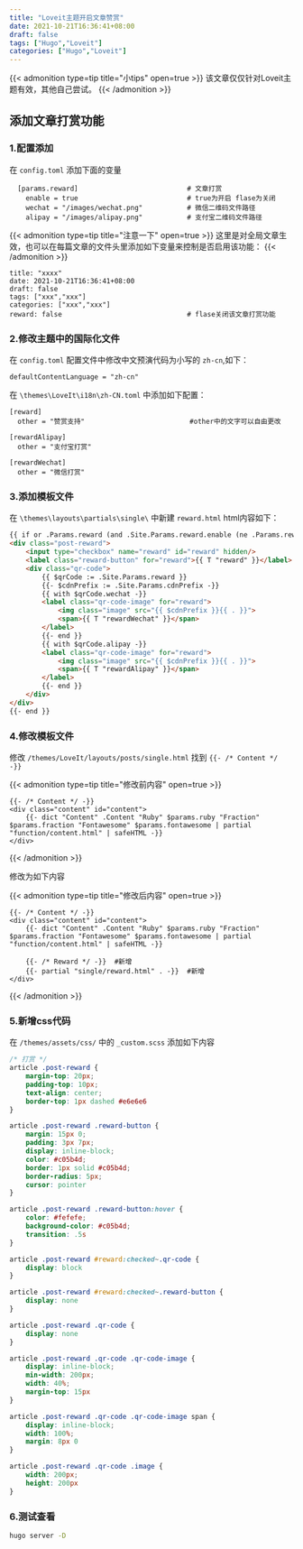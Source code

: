 ```yaml
---
title: "Loveit主题开启文章赞赏"
date: 2021-10-21T16:36:41+08:00 
draft: false 
tags: ["Hugo","Loveit"]
categories: ["Hugo","Loveit"]
---
```


{{< admonition type=tip title="小tips" open=true >}} 
该文章仅仅针对Loveit主题有效，其他自己尝试。 
{{< /admonition >}}

## 添加文章打赏功能

### 1.配置添加

在 `config.toml` 添加下面的变量

```code
  [params.reward]                           # 文章打赏
    enable = true                           # true为开启 flase为关闭
    wechat = "/images/wechat.png"           # 微信二维码文件路径
    alipay = "/images/alipay.png"           # 支付宝二维码文件路径
```

{{< admonition type=tip title="注意一下" open=true >}} 
这里是对全局文章生效，也可以在每篇文章的文件头里添加如下变量来控制是否启用该功能：
{{< /admonition >}}

```
title: "xxxx"
date: 2021-10-21T16:36:41+08:00 
draft: false 
tags: ["xxx","xxx"]
categories: ["xxx","xxx"]
reward: false                               # flase关闭该文章打赏功能
```


### 2.修改主题中的国际化文件
在 `config.toml` 配置文件中修改中文预演代码为小写的 `zh-cn`,如下：
```
defaultContentLanguage = "zh-cn"
```

在 `\themes\LoveIt\i18n\zh-CN.toml` 中添加如下配置：

```
[reward]
  other = "赞赏支持"                          #other中的文字可以自由更改

[rewardAlipay]
  other = "支付宝打赏"

[rewardWechat]
  other = "微信打赏"
```

### 3.添加模板文件
在 `\themes\layouts\partials\single\` 中新建 `reward.html` html内容如下：

```html
{{ if or .Params.reward (and .Site.Params.reward.enable (ne .Params.reward false)) -}}
<div class="post-reward">
    <input type="checkbox" name="reward" id="reward" hidden/>
    <label class="reward-button" for="reward">{{ T "reward" }}</label>
    <div class="qr-code">
        {{ $qrCode := .Site.Params.reward }}
        {{- $cdnPrefix := .Site.Params.cdnPrefix -}}
        {{ with $qrCode.wechat -}}
        <label class="qr-code-image" for="reward">
            <img class="image" src="{{ $cdnPrefix }}{{ . }}">
            <span>{{ T "rewardWechat" }}</span>
        </label>
        {{- end }}
        {{ with $qrCode.alipay -}}
        <label class="qr-code-image" for="reward">
            <img class="image" src="{{ $cdnPrefix }}{{ . }}">
            <span>{{ T "rewardAlipay" }}</span>
        </label>
        {{- end }}
    </div>
</div>
{{- end }}
```


### 4.修改模板文件
修改 `/themes/LoveIt/layouts/posts/single.html` 找到  `{{- /* Content */ -}}`

{{< admonition type=tip title="修改前内容" open=true >}} 
```
{{- /* Content */ -}}
<div class="content" id="content">
    {{- dict "Content" .Content "Ruby" $params.ruby "Fraction" $params.fraction "Fontawesome" $params.fontawesome | partial "function/content.html" | safeHTML -}}
</div>

```
{{< /admonition >}}

修改为如下内容

{{< admonition type=tip title="修改后内容" open=true >}} 
```
{{- /* Content */ -}}
<div class="content" id="content">
    {{- dict "Content" .Content "Ruby" $params.ruby "Fraction" $params.fraction "Fontawesome" $params.fontawesome | partial "function/content.html" | safeHTML -}}

	{{- /* Reward */ -}}  #新增 
	{{- partial "single/reward.html" . -}}  #新增
</div>

```
{{< /admonition >}}


### 5.新增css代码

在 `/themes/assets/css/` 中的 `_custom.scss` 添加如下内容
```css
/* 打赏 */
article .post-reward {
    margin-top: 20px;
    padding-top: 10px;
    text-align: center;
    border-top: 1px dashed #e6e6e6
}

article .post-reward .reward-button {
    margin: 15px 0;
    padding: 3px 7px;
    display: inline-block;
    color: #c05b4d;
    border: 1px solid #c05b4d;
    border-radius: 5px;
    cursor: pointer
}

article .post-reward .reward-button:hover {
    color: #fefefe;
    background-color: #c05b4d;
    transition: .5s
}

article .post-reward #reward:checked~.qr-code {
    display: block
}

article .post-reward #reward:checked~.reward-button {
    display: none
}

article .post-reward .qr-code {
    display: none
}

article .post-reward .qr-code .qr-code-image {
    display: inline-block;
    min-width: 200px;
    width: 40%;
    margin-top: 15px
}

article .post-reward .qr-code .qr-code-image span {
    display: inline-block;
    width: 100%;
    margin: 8px 0
}

article .post-reward .qr-code .image {
    width: 200px;
    height: 200px
}
```

### 6.测试查看
```bash
hugo server -D
```





